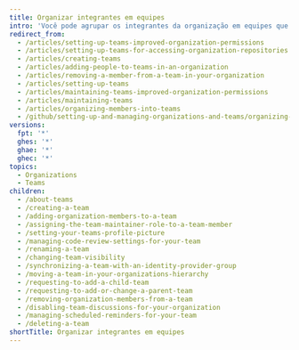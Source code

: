 ```yaml
---
title: Organizar integrantes em equipes
intro: 'Você pode agrupar os integrantes da organização em equipes que reflitam sua empresa ou a estrutura do grupo, com permissões de acesso em cascata e menções.'
redirect_from:
  - /articles/setting-up-teams-improved-organization-permissions
  - /articles/setting-up-teams-for-accessing-organization-repositories
  - /articles/creating-teams
  - /articles/adding-people-to-teams-in-an-organization
  - /articles/removing-a-member-from-a-team-in-your-organization
  - /articles/setting-up-teams
  - /articles/maintaining-teams-improved-organization-permissions
  - /articles/maintaining-teams
  - /articles/organizing-members-into-teams
  - /github/setting-up-and-managing-organizations-and-teams/organizing-members-into-teams
versions:
  fpt: '*'
  ghes: '*'
  ghae: '*'
  ghec: '*'
topics:
  - Organizations
  - Teams
children:
  - /about-teams
  - /creating-a-team
  - /adding-organization-members-to-a-team
  - /assigning-the-team-maintainer-role-to-a-team-member
  - /setting-your-teams-profile-picture
  - /managing-code-review-settings-for-your-team
  - /renaming-a-team
  - /changing-team-visibility
  - /synchronizing-a-team-with-an-identity-provider-group
  - /moving-a-team-in-your-organizations-hierarchy
  - /requesting-to-add-a-child-team
  - /requesting-to-add-or-change-a-parent-team
  - /removing-organization-members-from-a-team
  - /disabling-team-discussions-for-your-organization
  - /managing-scheduled-reminders-for-your-team
  - /deleting-a-team
shortTitle: Organizar integrantes em equipes
---
```


